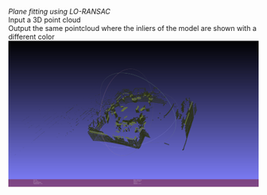 *Plane fitting using LO-RANSAC*   
Input a 3D point cloud  
Output the same pointcloud where the inliers of the model are shown with a different color  
![alt text](https://github.com/theocharistr/3D_ComputerVision/blob/master/PlaneDetection/dataOutputs/outroom.png)
